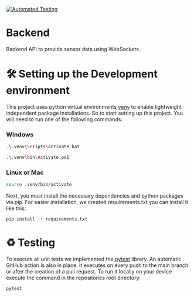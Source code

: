 [![Automated Testing](https://github.com/komax-go-cart/backend/actions/workflows/python.yml/badge.svg)](https://github.com/komax-go-cart/backend/actions/workflows/python.yml)

# Backend
Backend API to provide sensor data using WebSockets.

# 🛠 Setting up the Development environment

This project uses python virtual environments [venv](https://docs.python.org/3/library/venv.html) to enable lightweight independent package installations. So to start setting up this project. You will need to run one of the following commands:

### Windows

```bash
.\.venv\Scripts\activate.bat
```

```bash
.\.venv\bin\Activate.ps1
```

### Linux or Mac

```bash
source .venv/bin/activate
```

Next, you must install the necessary dependencies and python packages via pip. For easier installation, we created requirements.txt you can install it like this:



```bash
pip install -r requirements.txt
```

# ♻️ Testing

To execute all unit tests we implemented the [pytest](https://docs.pytest.org/en/7.2.x/) library. An automatic GitHub action is also in place. It executes on every push to the main branch or after the creation of a pull request. To run it locally on your device execute the command in the repositories root directory:

```bash
pytest
```

